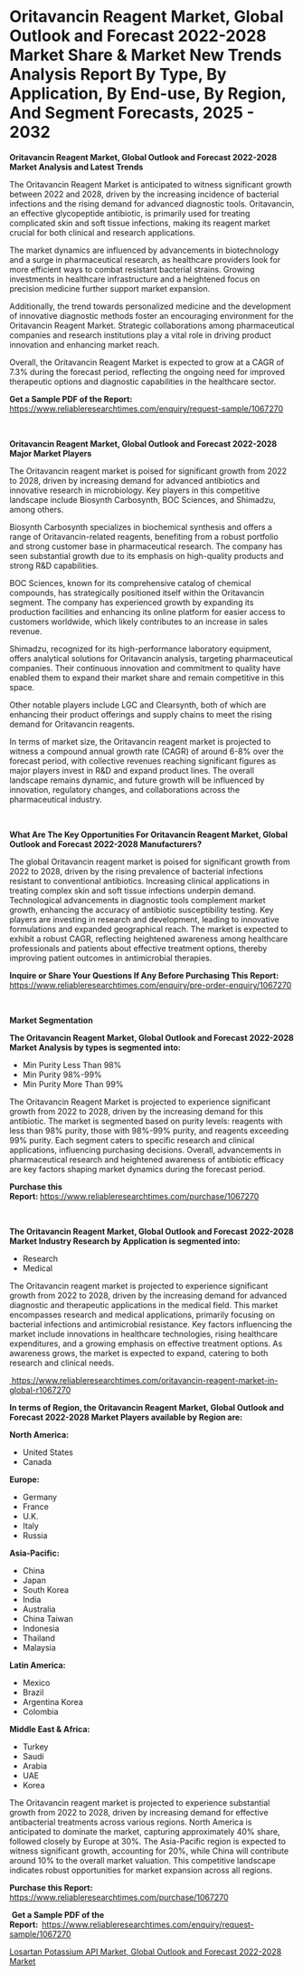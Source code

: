 <p><h1>Oritavancin Reagent Market, Global Outlook and Forecast 2022-2028 Market Share & Market New Trends Analysis Report By Type, By Application, By End-use, By Region, And Segment Forecasts, 2025 - 2032</h1></p><p><strong>Oritavancin Reagent Market, Global Outlook and Forecast 2022-2028 Market Analysis and Latest Trends</strong></p>
<p><p>The Oritavancin Reagent Market is anticipated to witness significant growth between 2022 and 2028, driven by the increasing incidence of bacterial infections and the rising demand for advanced diagnostic tools. Oritavancin, an effective glycopeptide antibiotic, is primarily used for treating complicated skin and soft tissue infections, making its reagent market crucial for both clinical and research applications.</p><p>The market dynamics are influenced by advancements in biotechnology and a surge in pharmaceutical research, as healthcare providers look for more efficient ways to combat resistant bacterial strains. Growing investments in healthcare infrastructure and a heightened focus on precision medicine further support market expansion. </p><p>Additionally, the trend towards personalized medicine and the development of innovative diagnostic methods foster an encouraging environment for the Oritavancin Reagent Market. Strategic collaborations among pharmaceutical companies and research institutions play a vital role in driving product innovation and enhancing market reach. </p><p>Overall, the Oritavancin Reagent Market is expected to grow at a CAGR of 7.3% during the forecast period, reflecting the ongoing need for improved therapeutic options and diagnostic capabilities in the healthcare sector.</p></p>
<p><strong>Get a Sample PDF of the Report:&nbsp;</strong> <a href="https://www.reliableresearchtimes.com/enquiry/request-sample/1067270?utm_campaign=3190&utm_medium=2&utm_source=Github&utm_content=ia&utm_term=21032025&utm_id=oritavancin-reagent-market-global-outlook-and-forecast-2022-2028">https://www.reliableresearchtimes.com/enquiry/request-sample/1067270</a></p>
<p>&nbsp;</p>
<p><strong>Oritavancin Reagent Market, Global Outlook and Forecast 2022-2028 Major Market Players</strong></p>
<p><p>The Oritavancin reagent market is poised for significant growth from 2022 to 2028, driven by increasing demand for advanced antibiotics and innovative research in microbiology. Key players in this competitive landscape include Biosynth Carbosynth, BOC Sciences, and Shimadzu, among others. </p><p>Biosynth Carbosynth specializes in biochemical synthesis and offers a range of Oritavancin-related reagents, benefiting from a robust portfolio and strong customer base in pharmaceutical research. The company has seen substantial growth due to its emphasis on high-quality products and strong R&D capabilities. </p><p>BOC Sciences, known for its comprehensive catalog of chemical compounds, has strategically positioned itself within the Oritavancin segment. The company has experienced growth by expanding its production facilities and enhancing its online platform for easier access to customers worldwide, which likely contributes to an increase in sales revenue.</p><p>Shimadzu, recognized for its high-performance laboratory equipment, offers analytical solutions for Oritavancin analysis, targeting pharmaceutical companies. Their continuous innovation and commitment to quality have enabled them to expand their market share and remain competitive in this space.</p><p>Other notable players include LGC and Clearsynth, both of which are enhancing their product offerings and supply chains to meet the rising demand for Oritavancin reagents.</p><p>In terms of market size, the Oritavancin reagent market is projected to witness a compound annual growth rate (CAGR) of around 6-8% over the forecast period, with collective revenues reaching significant figures as major players invest in R&D and expand product lines. The overall landscape remains dynamic, and future growth will be influenced by innovation, regulatory changes, and collaborations across the pharmaceutical industry.</p></p>
<p>&nbsp;</p>
<p><strong>What Are The Key Opportunities For Oritavancin Reagent Market, Global Outlook and Forecast 2022-2028 Manufacturers?</strong></p>
<p><p>The global Oritavancin reagent market is poised for significant growth from 2022 to 2028, driven by the rising prevalence of bacterial infections resistant to conventional antibiotics. Increasing clinical applications in treating complex skin and soft tissue infections underpin demand. Technological advancements in diagnostic tools complement market growth, enhancing the accuracy of antibiotic susceptibility testing. Key players are investing in research and development, leading to innovative formulations and expanded geographical reach. The market is expected to exhibit a robust CAGR, reflecting heightened awareness among healthcare professionals and patients about effective treatment options, thereby improving patient outcomes in antimicrobial therapies.</p></p>
<p><strong>Inquire or Share Your Questions If Any Before Purchasing This Report:</strong> <a href="https://www.reliableresearchtimes.com/enquiry/pre-order-enquiry/1067270?utm_campaign=3190&utm_medium=2&utm_source=Github&utm_content=ia&utm_term=21032025&utm_id=oritavancin-reagent-market-global-outlook-and-forecast-2022-2028">https://www.reliableresearchtimes.com/enquiry/pre-order-enquiry/1067270</a></p>
<p>&nbsp;</p>
<p><strong>Market Segmentation</strong></p>
<p><strong>The Oritavancin Reagent Market, Global Outlook and Forecast 2022-2028 Market Analysis by types is segmented into:</strong></p>
<p><ul><li>Min Purity Less Than 98%</li><li>Min Purity 98%-99%</li><li>Min Purity More Than 99%</li></ul></p>
<p><p>The Oritavancin Reagent Market is projected to experience significant growth from 2022 to 2028, driven by the increasing demand for this antibiotic. The market is segmented based on purity levels: reagents with less than 98% purity, those with 98%-99% purity, and reagents exceeding 99% purity. Each segment caters to specific research and clinical applications, influencing purchasing decisions. Overall, advancements in pharmaceutical research and heightened awareness of antibiotic efficacy are key factors shaping market dynamics during the forecast period.</p></p>
<p><strong>Purchase this Report:&nbsp;</strong><a href="https://www.reliableresearchtimes.com/purchase/1067270?utm_campaign=3190&utm_medium=2&utm_source=Github&utm_content=ia&utm_term=21032025&utm_id=oritavancin-reagent-market-global-outlook-and-forecast-2022-2028">https://www.reliableresearchtimes.com/purchase/1067270</a></p>
<p>&nbsp;</p>
<p><strong>The Oritavancin Reagent Market, Global Outlook and Forecast 2022-2028 Market Industry Research by Application is segmented into:</strong></p>
<p><ul><li>Research</li><li>Medical</li></ul></p>
<p><p>The Oritavancin reagent market is projected to experience significant growth from 2022 to 2028, driven by the increasing demand for advanced diagnostic and therapeutic applications in the medical field. This market encompasses research and medical applications, primarily focusing on bacterial infections and antimicrobial resistance. Key factors influencing the market include innovations in healthcare technologies, rising healthcare expenditures, and a growing emphasis on effective treatment options. As awareness grows, the market is expected to expand, catering to both research and clinical needs.</p></p>
<p><a href="https://www.reliableresearchtimes.com/oritavancin-reagent-market-in-global-r1067270?utm_campaign=3190&utm_medium=2&utm_source=Github&utm_content=ia&utm_term=21032025&utm_id=oritavancin-reagent-market-global-outlook-and-forecast-2022-2028">&nbsp;https://www.reliableresearchtimes.com/oritavancin-reagent-market-in-global-r1067270</a></p>
<p><strong>In terms of Region, the Oritavancin Reagent Market, Global Outlook and Forecast 2022-2028 Market Players available by Region are:</strong></p>
<p>
    <p> <strong> North America: </strong>
        <ul>
            <li>United States</li>
            <li>Canada</li>
        </ul>
        </p> 
    <p> <strong> Europe: </strong>
        <ul>
            <li>Germany</li>
            <li>France</li>
            <li>U.K.</li>
            <li>Italy</li>
            <li>Russia</li>
        </ul>
        </p> 
    <p> <strong> Asia-Pacific: </strong>
        <ul>
            <li>China</li>
            <li>Japan</li>
            <li>South Korea</li>
            <li>India</li>
            <li>Australia</li>
            <li>China Taiwan</li>
            <li>Indonesia</li>
            <li>Thailand</li>
            <li>Malaysia</li>
        </ul>
        </p> 
    <p> <strong> Latin America: </strong>
        <ul>
            <li>Mexico</li>
            <li>Brazil</li>
            <li>Argentina Korea</li>
            <li>Colombia</li>
        </ul>
        </p> 
    <p> <strong> Middle East & Africa: </strong>
        <ul>
            <li>Turkey</li>
            <li>Saudi</li>
            <li>Arabia</li>
            <li>UAE</li>
            <li>Korea</li>
        </ul>
    </p>
    </p>
<p><p>The Oritavancin reagent market is projected to experience substantial growth from 2022 to 2028, driven by increasing demand for effective antibacterial treatments across various regions. North America is anticipated to dominate the market, capturing approximately 40% share, followed closely by Europe at 30%. The Asia-Pacific region is expected to witness significant growth, accounting for 20%, while China will contribute around 10% to the overall market valuation. This competitive landscape indicates robust opportunities for market expansion across all regions.</p></p>
<p><strong>Purchase this Report: </strong><a href="https://www.reliableresearchtimes.com/purchase/1067270?utm_campaign=3190&utm_medium=2&utm_source=Github&utm_content=ia&utm_term=21032025&utm_id=oritavancin-reagent-market-global-outlook-and-forecast-2022-2028">https://www.reliableresearchtimes.com/purchase/1067270</a></p>
<p>&nbsp;<strong>Get a Sample PDF of the Report:&nbsp;&nbsp;</strong><a href="https://www.reliableresearchtimes.com/enquiry/request-sample/1067270?utm_campaign=3190&utm_medium=2&utm_source=Github&utm_content=ia&utm_term=21032025&utm_id=oritavancin-reagent-market-global-outlook-and-forecast-2022-2028">https://www.reliableresearchtimes.com/enquiry/request-sample/1067270</a></p>
<p><strong></strong></p>
<p><p><a href="https://github.com/denbelnmer50/Market-Research-Report-List-1/blob/main/losartan-potassium-api-market-global-outlook-and-forecast-2022-2028-market.md?utm_campaign=3190&utm_medium=2&utm_source=Github&utm_content=ia&utm_term=21032025&utm_id=oritavancin-reagent-market-global-outlook-and-forecast-2022-2028">Losartan Potassium API Market, Global Outlook and Forecast 2022-2028 Market</a></p></p>